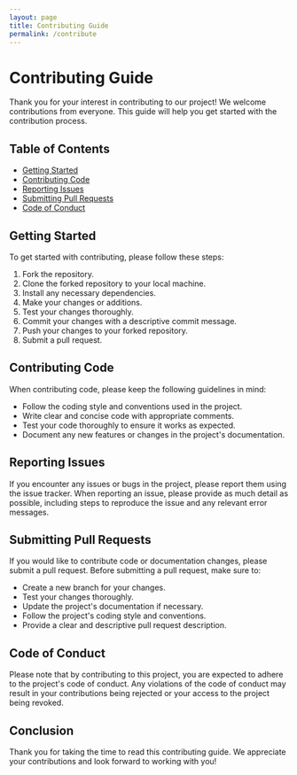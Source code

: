 ```yaml
---
layout: page
title: Contributing Guide
permalink: /contribute
---
```


# Contributing Guide

Thank you for your interest in contributing to our project! We welcome contributions from everyone. This guide will help you get started with the contribution process.

## Table of Contents
- [Getting Started](#getting-started)
- [Contributing Code](#contributing-code)
- [Reporting Issues](#reporting-issues)
- [Submitting Pull Requests](#submitting-pull-requests)
- [Code of Conduct](#code-of-conduct)

## Getting Started

To get started with contributing, please follow these steps:

1. Fork the repository.
2. Clone the forked repository to your local machine.
3. Install any necessary dependencies.
4. Make your changes or additions.
5. Test your changes thoroughly.
6. Commit your changes with a descriptive commit message.
7. Push your changes to your forked repository.
8. Submit a pull request.

## Contributing Code

When contributing code, please keep the following guidelines in mind:

- Follow the coding style and conventions used in the project.
- Write clear and concise code with appropriate comments.
- Test your code thoroughly to ensure it works as expected.
- Document any new features or changes in the project's documentation.

## Reporting Issues

If you encounter any issues or bugs in the project, please report them using the issue tracker. When reporting an issue, please provide as much detail as possible, including steps to reproduce the issue and any relevant error messages.

## Submitting Pull Requests

If you would like to contribute code or documentation changes, please submit a pull request. Before submitting a pull request, make sure to:

- Create a new branch for your changes.
- Test your changes thoroughly.
- Update the project's documentation if necessary.
- Follow the project's coding style and conventions.
- Provide a clear and descriptive pull request description.

## Code of Conduct

Please note that by contributing to this project, you are expected to adhere to the project's code of conduct. Any violations of the code of conduct may result in your contributions being rejected or your access to the project being revoked.

## Conclusion

Thank you for taking the time to read this contributing guide. We appreciate your contributions and look forward to working with you!
